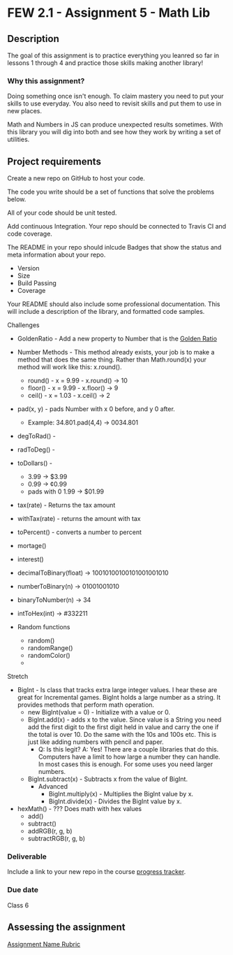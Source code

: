 # FEW 2.1 - Assignment 5 - Math Lib

## Description 

The goal of this assignment is to practice everything you leanred so far in lessons 1 through 4 and practice those skills making another library! 

### Why this assignment?

Doing something once isn't enough. To claim mastery you need to put your skills to use everyday. You also need to revisit skills and put them to use in new places. 

Math and Numbers in JS can produce unexpected results sometimes. With this library you will dig into both and see how they work by writing a set of utilities.

## Project requirements

Create a new repo on GitHub to host your code.

The code you write should be a set of functions that solve the problems below. 

All of your code should be unit tested. 

Add continuous Integration. Your repo should be connected to Travis CI and code coverage. 

The README in your repo should inlcude Badges that show the status and meta information about your repo. 

- Version 
- Size
- Build Passing
- Coverage 

Your README should also include some professional documentation. This will include a description of the library, and formatted code samples. 

Challenges 

- GoldenRatio - Add a new property to Number that is the [Golden Ratio](https://en.wikipedia.org/wiki/Golden_ratio)
- Number Methods - This method already exists, your job is to make a method that does the same thing. Rather than Math.round(x) your method will work like this: x.round(). 
  - round() - x = 9.99 - x.round() -> 10  
  - floor() - x = 9.99 - x.floor() -> 9
  - ceil() - x = 1.03 - x.ceil() -> 2
- pad(x, y) - pads Number with x 0 before, and y 0 after. 
  - Example: 34.801.pad(4,4) -> 0034.801
- degToRad() - 
- radToDeg() - 
- toDollars() - 
  - 3.99 -> $3.99
  - 0.99 -> ¢0.99
  - pads with 0 1.99 -> $01.99
- tax(rate) - Returns the tax amount
- withTax(rate) - returns the amount with tax
- toPercent() - converts a number to percent
- mortage()
- interest()
- decimalToBinary(float) -> 10010100100101001001010
- numberToBinary(n) -> 01001001010
- binaryToNumber(n) -> 34
- intToHex(int) -> #332211

- Random functions 
  - random()
  - randomRange()
  - randomColor()
  - 

Stretch 

- BigInt - Is class that tracks extra large integer values. I hear these are great for Incremental games. BigInt holds a large number as a string. It provides methods that perform math operation. 
  - new BigInt(value = 0) - Initialize with a value or 0. 
  - BigInt.add(x) - adds x to the value. Since value is a String you need add the first digit to the first digit held in value and carry the one if the total is over 10. Do the same with the 10s and 100s etc. This is just like adding numbers with pencil and paper.
    - Q: Is this legit? A: Yes! There are a couple libraries that do this. Computers have a limit to how large a number they can handle. In most cases this is enough. For some uses you need larger numbers. 
  - BigInt.subtract(x) - Subtracts x from the value of BigInt. 
    - Advanced
      - BigInt.multiply(x) - Multiplies the BigInt value by x. 
      - BigInt.divide(x) - Divides the BigInt value by x. 
- hexMath() - ??? Does math with hex values 
  - add()
  - subtract()
  - addRGB(r, g, b)
  - subtractRGB(r, g, b)

### Deliverable

Include a link to your new repo in the course [progress tracker](https://docs.google.com/spreadsheets/d/1o-43DQx161lJKnmALW6NxnERggGn4lP5GOgCjDXcZBo/edit#gid=1456006823).  

### Due date

Class 6 

## Assessing the assignment

[Assignment Name Rubric](./assignment-5-Math-lib-rubric.md)




